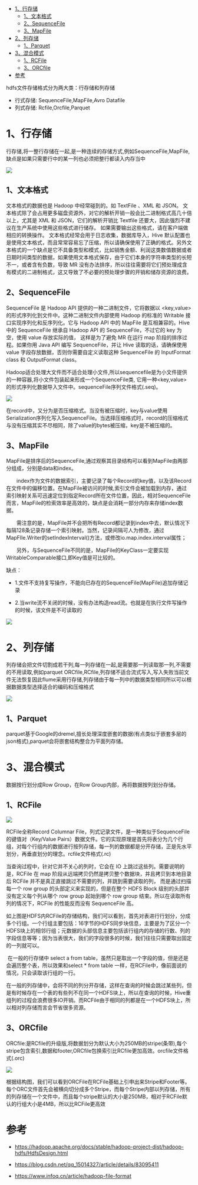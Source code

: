 

<!-- TOC -->

- [1、行存储](#1行存储)
    - [1、文本格式](#1文本格式)
    - [2、SequenceFile](#2sequencefile)
    - [3、MapFile](#3mapfile)
- [2、列存储](#2列存储)
    - [1、Parquet](#1parquet)
- [3、混合模式](#3混合模式)
    - [1、RCFile](#1rcfile)
    - [3、ORCfile](#3orcfile)
- [参考](#参考)

<!-- /TOC -->


hdfs文件存储格式分为两大类：行存储和列存储

- 行式存储: SequenceFile,MapFile,Avro Datafile
- 列式存储: Rcfile,Orcfile,Parquet


# 1、行存储

行存储,将一整行存储在一起,是一种连续的存储方式,例如SequenceFile,MapFile,缺点是如果只需要行中的某一列也必须把整行都读入内存当中

![](../../pic/2021-01-12/2021-01-12-21-20-51.png)

## 1、文本格式

文本格式的数据也是 Hadoop 中经常碰到的。如 TextFile 、XML 和 JSON。 文本格式除了会占用更多磁盘资源外，对它的解析开销一般会比二进制格式高几十倍以上，尤其是 XML 和 JSON，它们的解析开销比 Textfile 还要大，因此强烈不建议在生产系统中使用这些格式进行储存。 如果需要输出这些格式，请在客户端做相应的转换操作。 文本格式经常会用于日志收集，数据库导入，Hive 默认配置也是使用文本格式，而且常常容易忘了压缩，所以请确保使用了正确的格式。另外文本格式的一个缺点是它不具备类型和模式，比如销售金额、利润这类数值数据或者日期时间类型的数据，如果使用文本格式保存，由于它们本身的字符串类型的长短不一，或者含有负数，导致 MR 没有办法排序，所以往往需要将它们预处理成含有模式的二进制格式，这又导致了不必要的预处理步骤的开销和储存资源的浪费。


## 2、SequenceFile

SequenceFile 是 Hadoop API 提供的一种二进制文件，它将数据以 <key,value> 的形式序列化到文件中。这种二进制文件内部使用 Hadoop 的标准的 Writable 接口实现序列化和反序列化。它与 Hadoop API 中的 MapFile 是互相兼容的。Hive 中的 SequenceFile 继承自 Hadoop API 的 SequenceFile，不过它的 key 为空，使用 value 存放实际的值， 这样是为了避免 MR 在运行 map 阶段的排序过程。如果你用 Java API 编写 SequenceFile，并让 Hive 读取的话，请确保使用 value 字段存放数据，否则你需要自定义读取这种 SequenceFile 的 InputFormat class 和 OutputFormat class。

Hadoop适合处理大文件而不适合处理小文件,所以sequencefile是为小文件提供的一种容器,将小文件包装起来形成一个SequenceFile类, 它用一种<key,value>的形式序列化数据导入文件中。sequenceFile序列文件格式(.seq)。

![](../../pic/2021-01-12/2021-01-12-21-36-20.png)

在record中，又分为是否压缩格式。当没有被压缩时，key与value使用Serialization序列化写入SequenceFile。当选择压缩格式时，record的压缩格式与没有压缩其实不尽相同，除了value的bytes被压缩，key是不被压缩的。

## 3、MapFile

MapFile是排序后的SequenceFile,通过观察其目录结构可以看到MapFile由两部分组成，分别是data和index。

　　index作为文件的数据索引，主要记录了每个Record的key值，以及该Record在文件中的偏移位置。在MapFile被访问的时候,索引文件会被加载到内存，通过索引映射关系可迅速定位到指定Record所在文件位置，因此，相对SequenceFile而言，MapFile的检索效率是高效的，缺点是会消耗一部分内存来存储index数据。

　　需注意的是，MapFile并不会把所有Record都记录到index中去，默认情况下每隔128条记录存储一个索引映射。当然，记录间隔可人为修改，通过MapFIle.Writer的setIndexInterval()方法，或修改io.map.index.interval属性；

　　另外，与SequenceFile不同的是，MapFile的KeyClass一定要实现WritableComparable接口,即Key值是可比较的。

缺点：

- 1.文件不支持复写操作，不能向已存在的SequenceFile(MapFile)追加存储记录

- 2.当write流不关闭的时候，没有办法构造read流。也就是在执行文件写操作的时候，该文件是不可读取的

![](../../pic/2021-01-13/2021-01-13-21-44-58.png)

# 2、列存储

列存储会把文件切割成若干列,每一列存储在一起,是需要那一列读取那一列,不需要的不用读取,例如parquet ORCfile,RCfile,列存储不适合流式写入,写入失败当前文件无法恢复因此flume采用行存储,列存储由于每一列中的数据类型相同所以可以根据数据类型选择适合的编码和压缩格式

![](../../pic/2021-01-12/2021-01-12-21-23-09.png)


## 1、Parquet

parquet基于Google的dremel,擅长处理深度嵌套的数据(有点类似于嵌套多层的json格式),parquet会将嵌套结构整合为平面列存储。




# 3、混合模式

数据按行划分成Row Group，在Row Group内部，再将数据按列划分存储。

## 1、RCFile

![](../../pic/2021-01-12/2021-01-12-21-25-42.png)

RCFile全称Record Columnar File，列式记录文件，是一种类似于SequenceFile的键值对（Key/Value Pairs）数据文件。它的实现原理是首先将表分为几个行组，对每个行组内的数据进行按列存储，每一列的数据都是分开存储，正是先水平划分，再垂直划分的理念。rcfile文件格式(.rc)

当查询过程中，针对它并不关心的列时，它会在 IO 上跳过这些列。需要说明的是，RCFile 在 map 阶段从远端拷贝仍然是拷贝整个数据块，并且拷贝到本地目录后 RCFile 并不是真正直接跳过不需要的列，并跳到需要读取的列， 而是通过扫描每一个 row group 的头部定义来实现的，但是在整个 HDFS Block 级别的头部并没有定义每个列从哪个 row group 起始到哪个 row group 结束。所以在读取所有列的情况下，RCFile 的性能反而没有 SequenceFile 高。


如上图是HDFS内RCFile的存储结构，我们可以看到，首先对表进行行划分，分成多个行组。一个行组主要包括：16字节的HDFS同步块信息，主要是为了区分一个HDFS块上的相邻行组；元数据的头部信息主要包括该行组内的存储的行数、列的字段信息等等；因为当表很大，我们的字段很多的时候，我们往往只需要取出固定的一列就可以。

​ 在一般的行存储中 select a from table，虽然只是取出一个字段的值，但是还是会遍历整个表，所以效果和select * from table 一样，在RCFile中，像前面说的情况，只会读取该行组的一行。

​ 在一般的列存储中，会将不同的列分开存储，这样在查询的时候会跳过某些列，但是有时候存在一个表的有些列不在同一个HDFS块上，所以在查询的时候，Hive重组列的过程会浪费很多IO开销。而RCFile由于相同的列都是在一个HDFS块上，所以相对列存储而言会节省很多资源。


## 3、ORCfile

ORCfile:是RCfile的升级版,将数据划分为默认大小为250MB的stripe(条带),每个stripe包含索引,数据和footer,ORCfile包换索引比RCfile更加高效。orcfile文件格式(.orc)

![](../../pic/2021-01-13/2021-01-13-21-54-34.png)

根据结构图，我们可以看到ORCFile在RCFile基础上引申出来Stripe和Footer等。每个ORC文件首先会被横向切分成多个Stripe，而每个Stripe内部以列存储，所有的列存储在一个文件中，而且每个stripe默认的大小是250MB，相对于RCFile默认的行组大小是4MB，所以比RCFile更高效



# 参考

- https://hadoop.apache.org/docs/stable/hadoop-project-dist/hadoop-hdfs/HdfsDesign.html

- https://blog.csdn.net/qq_15014327/article/details/83095411

- https://www.infoq.cn/article/hadoop-file-format


